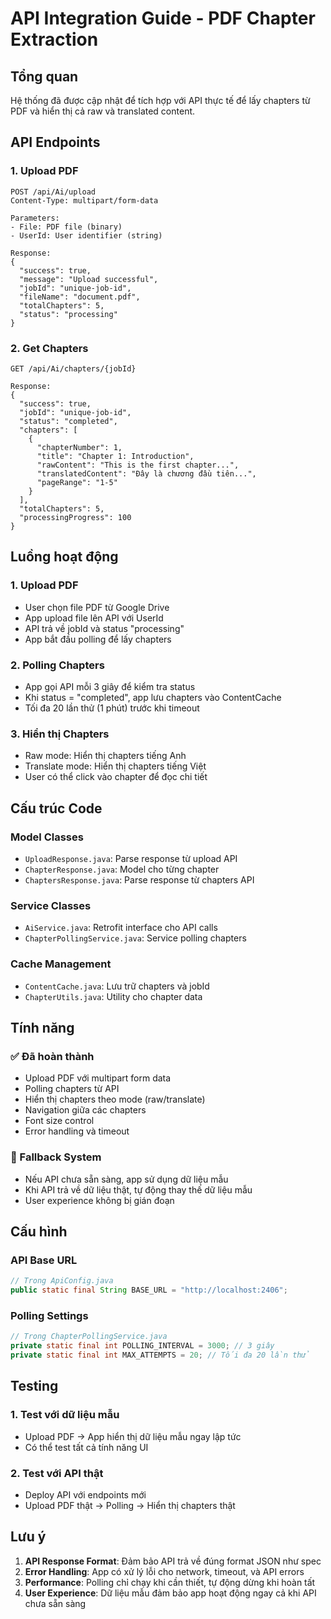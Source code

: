 # API Integration Guide - PDF Chapter Extraction

## Tổng quan

Hệ thống đã được cập nhật để tích hợp với API thực tế để lấy chapters từ PDF và hiển thị cả raw và translated content.

## API Endpoints

### 1. Upload PDF

```
POST /api/Ai/upload
Content-Type: multipart/form-data

Parameters:
- File: PDF file (binary)
- UserId: User identifier (string)

Response:
{
  "success": true,
  "message": "Upload successful",
  "jobId": "unique-job-id",
  "fileName": "document.pdf",
  "totalChapters": 5,
  "status": "processing"
}
```

### 2. Get Chapters

```
GET /api/Ai/chapters/{jobId}

Response:
{
  "success": true,
  "jobId": "unique-job-id",
  "status": "completed",
  "chapters": [
    {
      "chapterNumber": 1,
      "title": "Chapter 1: Introduction",
      "rawContent": "This is the first chapter...",
      "translatedContent": "Đây là chương đầu tiên...",
      "pageRange": "1-5"
    }
  ],
  "totalChapters": 5,
  "processingProgress": 100
}
```

## Luồng hoạt động

### 1. Upload PDF

- User chọn file PDF từ Google Drive
- App upload file lên API với UserId
- API trả về jobId và status "processing"
- App bắt đầu polling để lấy chapters

### 2. Polling Chapters

- App gọi API mỗi 3 giây để kiểm tra status
- Khi status = "completed", app lưu chapters vào ContentCache
- Tối đa 20 lần thử (1 phút) trước khi timeout

### 3. Hiển thị Chapters

- Raw mode: Hiển thị chapters tiếng Anh
- Translate mode: Hiển thị chapters tiếng Việt
- User có thể click vào chapter để đọc chi tiết

## Cấu trúc Code

### Model Classes

- `UploadResponse.java`: Parse response từ upload API
- `ChapterResponse.java`: Model cho từng chapter
- `ChaptersResponse.java`: Parse response từ chapters API

### Service Classes

- `AiService.java`: Retrofit interface cho API calls
- `ChapterPollingService.java`: Service polling chapters

### Cache Management

- `ContentCache.java`: Lưu trữ chapters và jobId
- `ChapterUtils.java`: Utility cho chapter data

## Tính năng

### ✅ Đã hoàn thành

- Upload PDF với multipart form data
- Polling chapters từ API
- Hiển thị chapters theo mode (raw/translate)
- Navigation giữa các chapters
- Font size control
- Error handling và timeout

### 🔄 Fallback System

- Nếu API chưa sẵn sàng, app sử dụng dữ liệu mẫu
- Khi API trả về dữ liệu thật, tự động thay thế dữ liệu mẫu
- User experience không bị gián đoạn

## Cấu hình

### API Base URL

```java
// Trong ApiConfig.java
public static final String BASE_URL = "http://localhost:2406";
```

### Polling Settings

```java
// Trong ChapterPollingService.java
private static final int POLLING_INTERVAL = 3000; // 3 giây
private static final int MAX_ATTEMPTS = 20; // Tối đa 20 lần thử
```

## Testing

### 1. Test với dữ liệu mẫu

- Upload PDF → App hiển thị dữ liệu mẫu ngay lập tức
- Có thể test tất cả tính năng UI

### 2. Test với API thật

- Deploy API với endpoints mới
- Upload PDF thật → Polling → Hiển thị chapters thật

## Lưu ý

1. **API Response Format**: Đảm bảo API trả về đúng format JSON như spec
2. **Error Handling**: App có xử lý lỗi cho network, timeout, và API errors
3. **Performance**: Polling chỉ chạy khi cần thiết, tự động dừng khi hoàn tất
4. **User Experience**: Dữ liệu mẫu đảm bảo app hoạt động ngay cả khi API chưa sẵn sàng
















